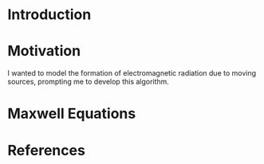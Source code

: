 # Introduction


# Motivation

I wanted to model the formation of electromagnetic radiation due to moving
sources, prompting me to develop this algorithm.


# Maxwell Equations



# References
